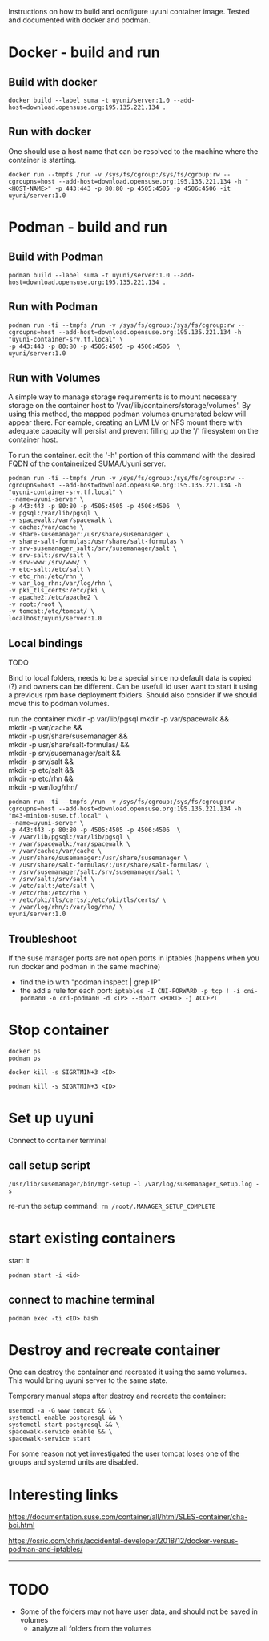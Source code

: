 Instructions on how to build and ocnfigure uyuni container image. Tested and documented with docker and podman.

# Docker - build and run

## Build with docker

```
docker build --label suma -t uyuni/server:1.0 --add-host=download.opensuse.org:195.135.221.134 .
```

## Run with docker

One should use a host name that can be resolved to the machine where the container is starting.

```
docker run --tmpfs /run -v /sys/fs/cgroup:/sys/fs/cgroup:rw --cgroupns=host --add-host=download.opensuse.org:195.135.221.134 -h "<HOST-NAME>" -p 443:443 -p 80:80 -p 4505:4505 -p 4506:4506 -it uyuni/server:1.0
```

# Podman - build and run

## Build with Podman

```
podman build --label suma -t uyuni/server:1.0 --add-host=download.opensuse.org:195.135.221.134 .
```

## Run with Podman

```
podman run -ti --tmpfs /run -v /sys/fs/cgroup:/sys/fs/cgroup:rw --cgroupns=host --add-host=download.opensuse.org:195.135.221.134 -h "uyuni-container-srv.tf.local" \
-p 443:443 -p 80:80 -p 4505:4505 -p 4506:4506  \
uyuni/server:1.0
```
## Run with Volumes

A simple way to manage storage requirements is to mount necessary storage on the container host to '/var/lib/containers/storage/volumes'.  By using this method, the mapped podman volumes enumerated below will appear there.  For eample, creating an LVM LV or NFS mount there with adequate capacity will persist and prevent filling up the '/' filesystem on the container host.

To run the container. edit the '-h' portion of this command with the desired FQDN of the containerized SUMA/Uyuni server.

```
podman run -ti --tmpfs /run -v /sys/fs/cgroup:/sys/fs/cgroup:rw --cgroupns=host --add-host=download.opensuse.org:195.135.221.134 -h "uyuni-container-srv.tf.local" \
--name=uyuni-server \
-p 443:443 -p 80:80 -p 4505:4505 -p 4506:4506  \
-v pgsql:/var/lib/pgsql \
-v spacewalk:/var/spacewalk \
-v cache:/var/cache \
-v share-susemanager:/usr/share/susemanager \
-v share-salt-formulas:/usr/share/salt-formulas \
-v srv-susemanager_salt:/srv/susemanager/salt \
-v srv-salt:/srv/salt \
-v srv-www:/srv/www/ \
-v etc-salt:/etc/salt \
-v etc_rhn:/etc/rhn \
-v var_log_rhn:/var/log/rhn \
-v pki_tls_certs:/etc/pki \
-v apache2:/etc/apache2 \
-v root:/root \
-v tomcat:/etc/tomcat/ \
localhost/uyuni/server:1.0
```
## Local bindings

TODO

Bind to local folders, needs to be a special since no default data is copied (?) and owners can be different.
Can be usefull id user want to start it using a previous rpm base deployment folders.
Should also consider if we should move this to podman volumes.

run the container
mkdir -p var/lib/pgsql
mkdir -p var/spacewalk && \
mkdir -p var/cache && \
mkdir -p usr/share/susemanager && \
mkdir -p usr/share/salt-formulas/ && \
mkdir -p srv/susemanager/salt && \
mkdir -p srv/salt && \
mkdir -p etc/salt && \
mkdir -p etc/rhn && \
mkdir -p var/log/rhn/
```
podman run -ti --tmpfs /run -v /sys/fs/cgroup:/sys/fs/cgroup:rw --cgroupns=host --add-host=download.opensuse.org:195.135.221.134 -h "m43-minion-suse.tf.local" \
--name=uyuni-server \
-p 443:443 -p 80:80 -p 4505:4505 -p 4506:4506  \
-v /var/lib/pgsql:/var/lib/pgsql \
-v /var/spacewalk:/var/spacewalk \
-v /var/cache:/var/cache \
-v /usr/share/susemanager:/usr/share/susemanager \
-v /usr/share/salt-formulas/:/usr/share/salt-formulas/ \
-v /srv/susemanager/salt:/srv/susemanager/salt \
-v /srv/salt:/srv/salt \
-v /etc/salt:/etc/salt \
-v /etc/rhn:/etc/rhn \
-v /etc/pki/tls/certs/:/etc/pki/tls/certs/ \
-v /var/log/rhn/:/var/log/rhn/ \
uyuni/server:1.0
```

## Troubleshoot
If the suse manager ports are not open ports in iptables (happens when you run docker and podman in the same machine)
  - find the ip with "podman inspect <ID> | grep IP"
  - the add a rule for each port: `iptables -I CNI-FORWARD -p tcp ! -i cni-podman0 -o cni-podman0 -d <IP> --dport <PORT> -j ACCEPT`


# Stop container

```
docker ps
podman ps
```

```
docker kill -s SIGRTMIN+3 <ID>
```

```
podman kill -s SIGRTMIN+3 <ID>
```

# Set up uyuni

Connect to container terminal

## call setup script
```
/usr/lib/susemanager/bin/mgr-setup -l /var/log/susemanager_setup.log -s
```

re-run the setup command: `rm /root/.MANAGER_SETUP_COMPLETE`

# start existing containers
start it
```
podman start -i <id>
```
## connect to machine terminal

`podman exec -ti <ID> bash`

# Destroy and recreate container

One can destroy the container and recreated it using the same volumes.
This would bring uyuni server to the same state.

Temporary manual steps after destroy and recreate the container:
```
usermod -a -G www tomcat && \
systemctl enable postgresql && \
systemctl start postgresql && \
spacewalk-service enable && \
spacewalk-service start
```
For some reason not yet investigated the user tomcat loses one of the groups and systemd units are disabled.

# Interesting links

https://documentation.suse.com/container/all/html/SLES-container/cha-bci.html

https://osric.com/chris/accidental-developer/2018/12/docker-versus-podman-and-iptables/



---

# TODO

- Some of the folders may not have user data, and should not be saved in volumes
  - analyze all folders from the volumes
